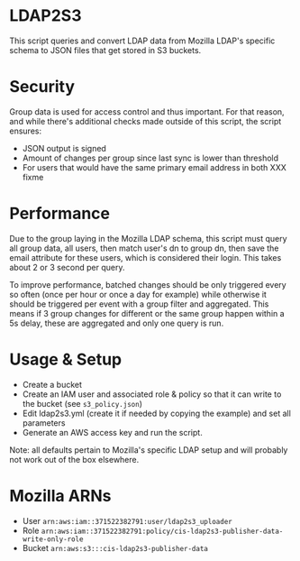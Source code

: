 # LDAP2S3

This script queries and convert LDAP data from Mozilla LDAP's specific schema to JSON files that get stored in S3
buckets.

# Security

Group data is used for access control and thus important. For that reason, and while there's additional checks made
outside of this script, the script ensures:

- JSON output is signed
- Amount of changes per group since last sync is lower than threshold
- For users that would have the same primary email address in both XXX fixme

# Performance

Due to the group laying in the Mozilla LDAP schema, this script must query all group data, all users, then match user's
dn to group dn, then save the email attribute for these users, which is considered their login.
This takes about 2 or 3 second per query.

To improve performance, batched changes should be only triggered every so often (once per hour or once a day for
example) while otherwise it should be triggered per event with a group filter and aggregated.
This means if 3 group changes for different or the same group happen within a 5s delay, these are aggregated and only
one query is run.

# Usage & Setup

- Create a bucket
- Create an IAM user and associated role & policy so that it can write to the bucket (see `s3_policy.json`)
- Edit ldap2s3.yml (create it if needed by copying the example) and set all parameters
- Generate an AWS access key and run the script.

Note: all defaults pertain to Mozilla's specific LDAP setup and will probably not work out of the box elsewhere.

# Mozilla ARNs

- User `arn:aws:iam::371522382791:user/ldap2s3_uploader`
- Role `arn:aws:iam::371522382791:policy/cis-ldap2s3-publisher-data-write-only-role`
- Bucket `arn:aws:s3:::cis-ldap2s3-publisher-data`
